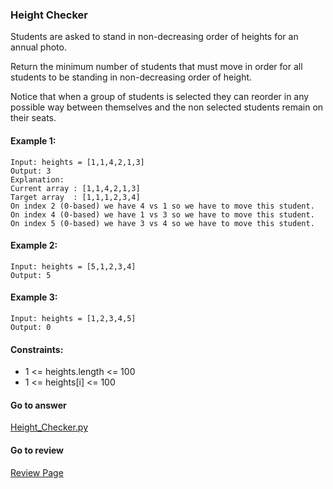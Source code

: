 ### Height Checker

Students are asked to stand in non-decreasing order of heights for an annual photo.

Return the minimum number of students that must move in order for all students to be standing in non-decreasing order of height.

Notice that when a group of students is selected they can reorder in any possible way between themselves and the non selected students remain on their seats.

#### Example 1:

```
Input: heights = [1,1,4,2,1,3]
Output: 3
Explanation: 
Current array : [1,1,4,2,1,3]
Target array  : [1,1,1,2,3,4]
On index 2 (0-based) we have 4 vs 1 so we have to move this student.
On index 4 (0-based) we have 1 vs 3 so we have to move this student.
On index 5 (0-based) we have 3 vs 4 so we have to move this student.
```

#### Example 2:

```
Input: heights = [5,1,2,3,4]
Output: 5
```

#### Example 3:

```
Input: heights = [1,2,3,4,5]
Output: 0
```

#### Constraints:

* 1 <= heights.length <= 100
* 1 <= heights[i] <= 100

####  Go to answer

[Height_Checker.py](https://github.com/Kelv1nYu/LeetCode_Practices/blob/master/Code/Height_Checker.py)

#### Go to review

[Review Page](https://github.com/Kelv1nYu/LeetCode_Practices/blob/master/Review/Height_Checker.md)